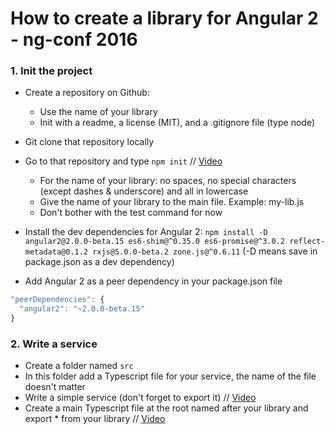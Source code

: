 # How to create a library for Angular 2 - ng-conf 2016

### 1. Init the project
- Create a repository on Github:
	- Use the name of your library
	- Init with a readme, a license (MIT), and a .gitignore file (type node)

- Git clone that repository locally
- Go to that repository and type `npm init` // [Video](https://youtu.be/LHKrJGW_QX0)
	- For the name of your library: no spaces, no special characters (except dashes & underscore) and all in lowercase
	- Give the name of your library to the main file. Example: my-lib.js
	- Don't bother with the test command for now

- Install the dev dependencies for Angular 2: `npm install -D angular2@2.0.0-beta.15 es6-shim@^0.35.0 es6-promise@^3.0.2 reflect-metadata@0.1.2 rxjs@5.0.0-beta.2 zone.js@^0.6.11` (-D means save in package.json as a dev dependency)
- Add Angular 2 as a peer dependency in your package.json file
```js
"peerDependencies": {
  "angular2": "~2.0.0-beta.15"
}
```

### 2. Write a service
- Create a folder named `src`
- In this folder add a Typescript file for your service, the name of the file doesn't matter
- Write a simple service (don't forget to export it) // [Video](https://youtu.be/3miw5X6pUDA)
- Create a main Typescript file at the root named after your library and export * from your library // [Video](https://youtu.be/H_kZ7vLowBw)